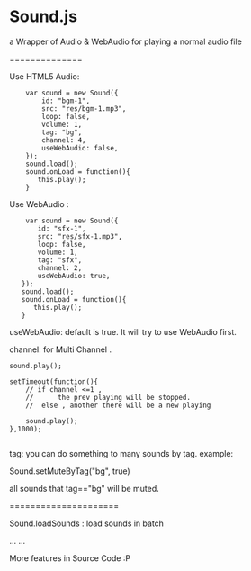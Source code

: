 # Sound.js
a Wrapper of  Audio &amp; WebAudio for playing a normal audio file

==============

Use HTML5 Audio:
```
    var sound = new Sound({
        id: "bgm-1",
        src: "res/bgm-1.mp3",
        loop: false,
        volume: 1,
        tag: "bg",
        channel: 4,
        useWebAudio: false,
    });
    sound.load();
    sound.onLoad = function(){
       this.play();
    }
 ```
 
 Use WebAudio :
 
 ```
     var sound = new Sound({
        id: "sfx-1",
        src: "res/sfx-1.mp3",
        loop: false,
        volume: 1,
        tag: "sfx",
        channel: 2,
        useWebAudio: true,
    });
    sound.load();
    sound.onLoad = function(){
       this.play();
    }
 ```
 
 useWebAudio: default is true. It will try to use WebAudio first.
 
 channel: for Multi Channel .
 
 ```
 sound.play();
 
 setTimeout(function(){
     // if channel <=1 , 
     //      the prev playing will be stopped.
     //  else , another there will be a new playing

     sound.play();
 },1000);
 
 
 ```
 
 tag: you can do something to many sounds by tag.
 example:
 
 Sound.setMuteByTag("bg", true)
 
 all sounds that tag=="bg" will be muted.
 
 
 =====================
 
 Sound.loadSounds : load sounds in batch
 
 ... ...
 
 More features in Source Code  :P
 